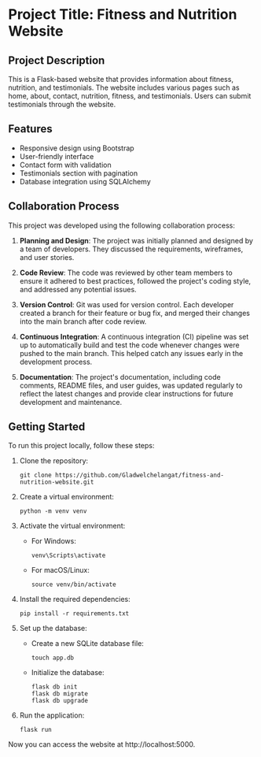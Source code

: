 # Project Title: Fitness and Nutrition Website

## Project Description
This is a Flask-based website that provides information about fitness, nutrition, and testimonials. The website includes various pages such as home, about, contact, nutrition, fitness, and testimonials. Users can submit testimonials through the website.

## Features
- Responsive design using Bootstrap
- User-friendly interface
- Contact form with validation
- Testimonials section with pagination
- Database integration using SQLAlchemy

## Collaboration Process
This project was developed using the following collaboration process:

1. **Planning and Design**: The project was initially planned and designed by a team of developers. They discussed the requirements, wireframes, and user stories.

2. **Code Review**: The code was reviewed by other team members to ensure it adhered to best practices, followed the project's coding style, and addressed any potential issues.

3. **Version Control**: Git was used for version control. Each developer created a branch for their feature or bug fix, and merged their changes into the main branch after code review.

4. **Continuous Integration**: A continuous integration (CI) pipeline was set up to automatically build and test the code whenever changes were pushed to the main branch. This helped catch any issues early in the development process.

5. **Documentation**: The project's documentation, including code comments, README files, and user guides, was updated regularly to reflect the latest changes and provide clear instructions for future development and maintenance.

## Getting Started
To run this project locally, follow these steps:

1. Clone the repository:
   ```
   git clone https://github.com/Gladwelchelangat/fitness-and-nutrition-website.git
   ```

2. Create a virtual environment:
   ```
   python -m venv venv
   ```

3. Activate the virtual environment:
   - For Windows:
     ```
     venv\Scripts\activate
     ```
   - For macOS/Linux:
     ```
     source venv/bin/activate
     ```

4. Install the required dependencies:
   ```
   pip install -r requirements.txt
   ```

5. Set up the database:
   - Create a new SQLite database file:
     ```
     touch app.db
     ```
   - Initialize the database:
     ```
     flask db init
     flask db migrate
     flask db upgrade
     ```

6. Run the application:
   ```
   flask run
   ```

Now you can access the website at http://localhost:5000.


